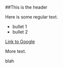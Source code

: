 ##This is the header

Here is some regular text.

* bullet 1
* bullet 2

[Link to Google](http://www.google.com)

More text.

blah
